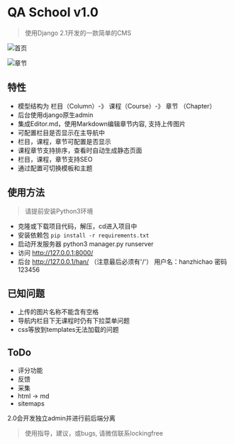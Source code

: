 # QA School v1.0
> 使用Django 2.1开发的一款简单的CMS

![首页](https://s1.ax1x.com/2018/11/06/ioq4zj.png)

![章节](https://s1.ax1x.com/2018/11/06/ioqIQs.png)

## 特性
- 模型结构为 栏目（Column）-》 课程（Course）-》 章节 （Chapter）
- 后台使用django原生admin
- 集成Editor.md，使用Markdown编辑章节内容, 支持上传图片
- 可配置栏目是否显示在主导航中
- 栏目，课程，章节可配置是否显示
- 课程章节支持排序，查看时自动生成静态页面
- 栏目，课程，章节支持SEO
- 通过配置可切换模板和主题

## 使用方法
> 请提前安装Python3环境
- 克隆或下载项目代码，解压，cd进入项目中
- 安装依赖包 `pip install -r requirements.txt`
- 启动开发服务器 python3 manager.py runserver
- 访问 http://127.0.0.1:8000/
- 后台 http://127.0.0.1/han/ （注意最后必须有'/'） 用户名：hanzhichao 密码 123456 


## 已知问题
- 上传的图片名称不能含有空格
- 导航内栏目下无课程时仍有下拉菜单问题
- css等放到templates无法加载的问题


## ToDo
- 评分功能
- 反馈
- 采集
- html -> md
- sitemaps

2.0会开发独立admin并进行前后端分离

> 使用指导，建议，或bugs, 请微信联系lockingfree 

